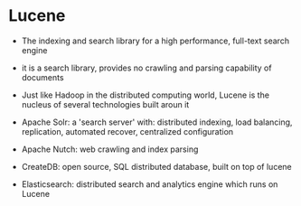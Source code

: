 # Lucene

- The indexing and search library for a high performance, full-text search engine

- it is a search library, provides no crawling and parsing capability of documents

- Just like Hadoop in the distributed computing world, Lucene is the nucleus of
  several technologies built aroun it


* Apache Solr: a 'search server' with: distributed indexing, load balancing,
  replication, automated recover, centralized configuration

* Apache Nutch: web crawling and index parsing

* CreateDB: open source, SQL distributed database, built on top of lucene

* Elasticsearch: distributed search and analytics engine which runs on Lucene

